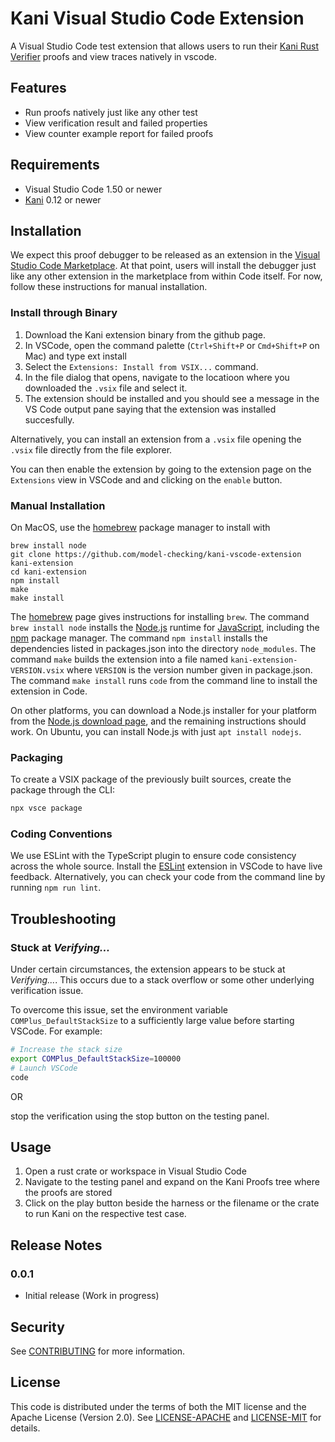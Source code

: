 # Kani Visual Studio Code Extension

A Visual Studio Code test extension that allows users to run their [Kani Rust Verifier](https://github.com/model-checking/kani) proofs and view traces natively in vscode.

## Features

-   Run proofs natively just like any other test
-   View verification result and failed properties
-   View counter example report for failed proofs

## Requirements

-   Visual Studio Code 1.50 or newer
-   [Kani](https://github.com/model-checking/kani) 0.12 or newer

## Installation

We expect this proof debugger to be released as an extension in the
[Visual Studio Code Marketplace](https://marketplace.visualstudio.com/VSCode).
At that point, users will install the debugger just like any other extension
in the marketplace from within Code itself.  For now, follow these
instructions for manual installation.

### Install through Binary

1.  Download the Kani extension binary from the github page.
2.  In VSCode, open the command palette (`Ctrl+Shift+P` or `Cmd+Shift+P` on Mac) and type ext install
3.  Select the `Extensions: Install from VSIX...` command.
4.  In the file dialog that opens, navigate to the locatioon where you downloaded the `.vsix` file and select it.
5.  The extension should be installed and you should see a message in the VS Code output pane saying that the extension was installed succesfully.

Alternatively, you can install an extension from a `.vsix` file opening the `.vsix` file directly from the file explorer.

You can then enable the extension by going to the extension page on the `Extensions` view in VSCode and and clicking on the `enable` button.


### Manual Installation

On MacOS, use the [homebrew](https://brew.sh/) package manager to install with

```
brew install node
git clone https://github.com/model-checking/kani-vscode-extension kani-extension
cd kani-extension
npm install
make
make install
```

The [homebrew](https://brew.sh/) page gives instructions for
installing `brew`.
The command `brew install node` installs the [Node.js](https://nodejs.org)
runtime for [JavaScript](https://en.wikipedia.org/wiki/JavaScript),
including the [npm](https://docs.npmjs.com/about-npm) package manager.
The command `npm install` installs the dependencies listed in
packages.json into the directory `node_modules`.
The command `make` builds the extension into a file
named `kani-extension-VERSION.vsix` where `VERSION` is the version number
given in package.json.
The command `make install` runs `code` from the command line to
install the extension in Code.

On other platforms, you can download a Node.js installer for your platform
from the [Node.js download page](https://nodejs.org/en/download),
and the remaining instructions should work.
On Ubuntu, you can install Node.js with just `apt install nodejs`.

### Packaging

To create a VSIX package of the previously built sources, create the package through the CLI:

```sh
npx vsce package
```

### Coding Conventions

We use ESLint with the TypeScript plugin to ensure code consistency across the whole source. Install the [ESLint](https://marketplace.visualstudio.com/items?itemName=dbaeumer.vscode-eslint) extension in VSCode to have live feedback. Alternatively, you can check your code from the command line by running `npm run lint`.


## Troubleshooting

### Stuck at *Verifying...*

Under certain circumstances, the extension appears to be stuck at *Verifying...*. This occurs due to a stack overflow or some other underlying verification issue.

To overcome this issue, set the environment variable `COMPlus_DefaultStackSize` to a sufficiently large value before starting VSCode. For example:

```sh
# Increase the stack size
export COMPlus_DefaultStackSize=100000
# Launch VSCode
code
```

OR

stop the verification using the stop button on the testing panel.

## Usage

1.  Open a rust crate or workspace in Visual Studio Code
2.  Navigate to the testing panel and expand on the Kani Proofs tree where the proofs are stored
3.  Click on the play button beside the harness or the filename or the crate to run Kani on the respective test case.

## Release Notes

### 0.0.1

-   Initial release (Work in progress)

## Security

See [CONTRIBUTING](CONTRIBUTING.md#security-issue-notifications) for more information.

## License

This code is distributed under the terms of both the MIT license and the Apache License (Version 2.0).
See [LICENSE-APACHE](LICENSE-APACHE) and [LICENSE-MIT](LICENSE-MIT) for details.

